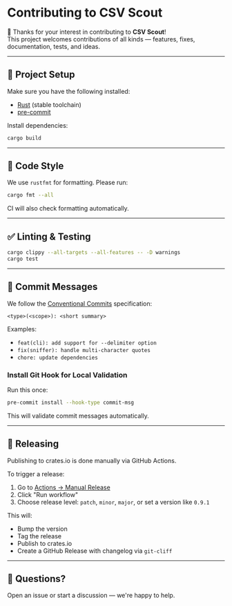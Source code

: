 # Contributing to CSV Scout

🎉 Thanks for your interest in contributing to **CSV Scout**!  
This project welcomes contributions of all kinds — features, fixes, documentation, tests, and ideas.

---

## 🧰 Project Setup

Make sure you have the following installed:

- [Rust](https://rust-lang.org/tools/install) (stable toolchain)
- [pre-commit](https://pre-commit.com/#install)

Install dependencies:

```bash
cargo build
```

---

## 🧼 Code Style

We use `rustfmt` for formatting. Please run:

```bash
cargo fmt --all
```

CI will also check formatting automatically.

---

## ✅ Linting & Testing

```bash
cargo clippy --all-targets --all-features -- -D warnings
cargo test
```

---

## 🧪 Commit Messages

We follow the [Conventional Commits](https://www.conventionalcommits.org/) specification:

```
<type>(<scope>): <short summary>
```

Examples:

- `feat(cli): add support for --delimiter option`
- `fix(sniffer): handle multi-character quotes`
- `chore: update dependencies`

### Install Git Hook for Local Validation

Run this once:

```bash
pre-commit install --hook-type commit-msg
```

This will validate commit messages automatically.

---

## 🚀 Releasing

Publishing to crates.io is done manually via GitHub Actions.

To trigger a release:

1. Go to [Actions → Manual Release](../../actions)
2. Click "Run workflow"
3. Choose release level: `patch`, `minor`, `major`, or set a version like `0.9.1`

This will:

- Bump the version
- Tag the release
- Publish to crates.io
- Create a GitHub Release with changelog via `git-cliff`

---

## 💬 Questions?

Open an issue or start a discussion — we're happy to help.
